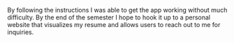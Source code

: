 By following the instructions I was able to get the app working without much difficulty. By the end of the semester I hope to hook it up to a personal website that visualizes my resume and allows users to reach out to me for inquiries.
